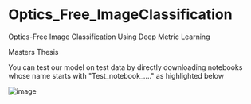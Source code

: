 # Optics_Free_ImageClassification
Optics-Free Image Classification Using Deep Metric Learning 

Masters Thesis 

You can test our model on test data by directly downloading notebooks whose name starts with "Test_notebook_...." as highlighted below

![image](https://user-images.githubusercontent.com/26145700/225387128-effa3a00-d78e-4558-8f70-ab3bee261cf3.png)
